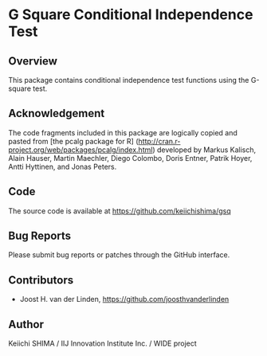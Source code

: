 # G Square Conditional Independence Test

## Overview

This package contains conditional independence test functions using
the G-square test.

## Acknowledgement

The code fragments included in this package are logically copied and
pasted from [the pcalg package for R]
(http://cran.r-project.org/web/packages/pcalg/index.html) developed by
Markus Kalisch, Alain Hauser, Martin Maechler, Diego Colombo, Doris
Entner, Patrik Hoyer, Antti Hyttinen, and Jonas Peters.

## Code

The source code is available at https://github.com/keiichishima/gsq

## Bug Reports

Please submit bug reports or patches through the GitHub interface.

## Contributors

- Joost H. van der Linden, https://github.com/joosthvanderlinden

## Author

Keiichi SHIMA
/ IIJ Innovation Institute Inc.
/ WIDE project
